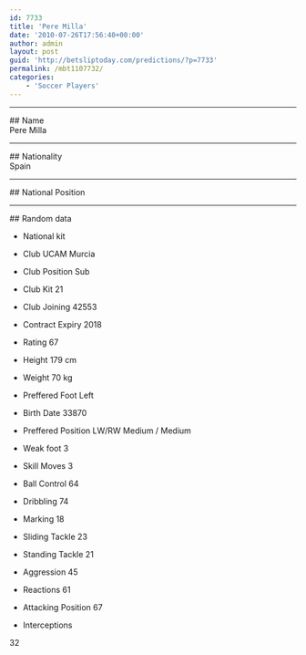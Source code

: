 ```yaml
---
id: 7733
title: 'Pere Milla'
date: '2010-07-26T17:56:40+00:00'
author: admin
layout: post
guid: 'http://betsliptoday.com/predictions/?p=7733'
permalink: /mbt1107732/
categories:
    - 'Soccer Players'
---
```


- - - - - -

\## Name  
 Pere Milla

- - - - - -

\## Nationality  
 Spain

- - - - - -

\## National Position

- - - - - -

\## Random data

- National kit
- Club
 UCAM Murcia

- Club Position
 Sub

- Club Kit
 21

- Club Joining
 42553

- Contract Expiry
 2018

- Rating
 67

- Height
 179 cm

- Weight
 70 kg

- Preffered Foot
 Left

- Birth Date
 33870

- Preffered Position
 LW/RW Medium / Medium

- Weak foot
 3

- Skill Moves
 3

- Ball Control
 64

- Dribbling
 74

- Marking
 18

- Sliding Tackle
 23

- Standing Tackle
 21

- Aggression
 45

- Reactions
 61

- Attacking Position
 67

- Interceptions

 32